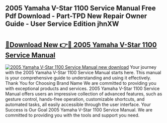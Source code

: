 ## 2005 Yamaha V-Star 1100 Service Manual Free Pdf Download - Part-TPD New Repair Owner Guide - User Service Edition jhnXW

# <h2><a href="http://bc15302.oget.top/?id=2005+Yamaha+V-Star+1100+Service+Manual">🔗Download New 👉🔴 2005 Yamaha V-Star 1100 Service Manual</a></h2>

[![2005 Yamaha V-Star 1100 Service Manual new download](https://i.imgur.com/5g1atiW.png)](http://bc15302.oget.top/?id=2005+Yamaha+V-Star+1100+Service+Manual)
Your journey with the 2005 Yamaha V-Star 1100 Service Manual starts here. This manual is your comprehensive guide to understanding and using it effectively. Thank You for Choosing Brand Name We are committed to providing you with exceptional products and services. 2005 Yamaha V-Star 1100 Service Manual offers users an impressive collection of advanced features, such as gesture control, hands-free operation, customizable shortcuts, and automated tasks, all easily accessible through the user interface. Your Success is Our Goal 2005 Yamaha V-Star 1100 Service Manual. We are committed to providing you with the tools and support you need.
